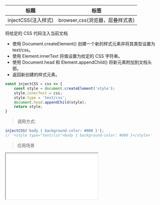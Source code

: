 |  标题   | 标签  |
|  ----  | ----  |
| injectCSS(注入样式) | browser,css(浏览器，层叠样式表) |

将给定的 CSS 代码注入当前文档

* 使用 Document.createElement() 创建一个新的样式元素并将其类型设置为 text/css。
* 使用 Element.innerText 将值设置为给定的 CSS 字符串。
* 使用 Document.head 和 Element.appendChild() 将新元素附加到文档头部。
* 返回新创建的样式元素。

```js
const injectCSS = css => {
    const style = document.createElement('style');
    style.innerText = css;
    style.type = 'text/css';
    document.head.appendChild(style);
    return style;
}
```

> 调用方式:

```js
injectCSS('body { background-color: #000 }');
// '<style type="text/css">body { background-color: #000 }</style>'
```

> 应用场景

<iframe src="codes/javascript/html/injectCSS.html"></iframe>







